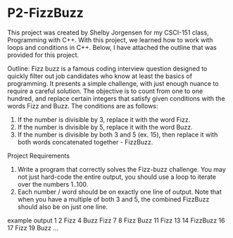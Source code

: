# P2-FizzBuzz
This project was created by Shelby Jorgensen for my CSCI-151 class, Programming with C++. With this project, we learned how to work with loops and conditions in C++. Below, I have attached the outline that was provided for this project.

Outline: Fizz buzz is a famous coding interview question designed to quickly filter out job candidates who know at least
the basics of programming. It presents a simple challenge, with just enough nuance to require a careful solution.
The objective is to count from one to one hundred, and replace certain integers that satisfy given conditions with
the words Fizz and Buzz. The conditions are as follows:
1. If the number is divisible by 3, replace it with the word Fizz.
2. If the number is divisible by 5, replace it with the word Buzz.
3. If the number is divisible by both 3 and 5 (ex. 15), then replace it with both words concatenated together -
FizzBuzz.

Project Requirements
1. Write a program that correctly solves the Fizz-buzz challenge.
You may not just hard-code the entire output, you should use a loop to iterate over the numbers
1..100.
2. Each number / word should be on exactly one line of output.
Note that when you have a multiple of both 3 and 5, the combined FizzBuzz should also be on just
one line.

example output
1 
2 
Fizz 
4 
Buzz 
Fizz 
7 
8 
Fizz 
Buzz 
11 
Fizz 
13 
14 
FizzBuzz 
16 
17 
Fizz 
19 
Buzz 
... 
